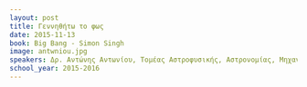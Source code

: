 ```yaml
---
layout: post
title: Γεννηθήτω το φως
date: 2015-11-13
book: Big Bang - Simon Singh
image: antwniou.jpg
speakers: Δρ. Αντώνης Αντωνίου, Τομέας Αστροφυσικής, Αστρονομίας, Μηχανικής, ΕΚΠΑ –Εστία Γνώσης Χαλκίδας
school_year: 2015-2016
---
```

